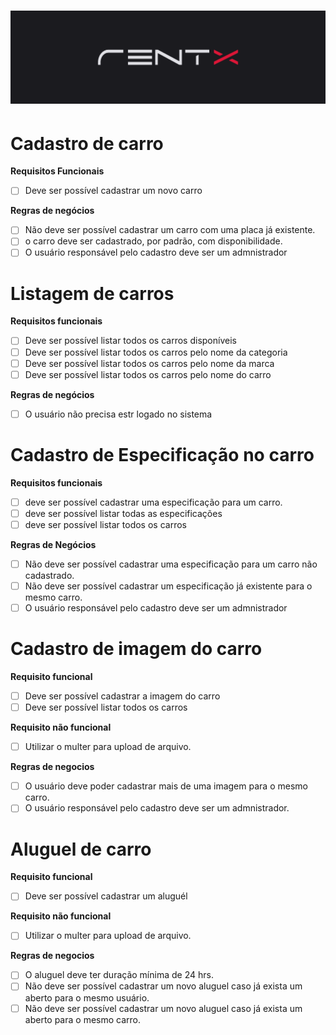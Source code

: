<h1 align="center">
  <img alt="" title="" src="github/logo.png">
</h1>

# Cadastro de carro

**Requisitos Funcionais**

- [ ] Deve ser possível cadastrar um novo carro


**Regras  de negócios**

- [ ] Não deve ser possível cadastrar um carro com uma placa já existente.
- [ ] o carro deve ser cadastrado, por padrão, com disponibilidade.
- [ ] O usuário responsável pelo cadastro deve ser um admnistrador

# Listagem de carros 

**Requisitos funcionais**

- [ ] Deve ser possível listar todos os carros disponíveis 
- [ ] Deve ser possível listar todos os carros pelo nome da categoria
- [ ] Deve ser possível listar todos os carros pelo nome da marca
- [ ] Deve ser possível listar todos os carros pelo nome do carro

**Regras  de negócios**

- [ ] O usuário não precisa estr logado no sistema

# Cadastro de Especificação no carro

**Requisitos funcionais**

- [ ] deve ser possível cadastrar uma especificação para um carro.
- [ ] deve ser possível listar todas as especificações
- [ ] deve ser possível listar todos os carros

**Regras de Negócios**

- [ ] Não deve ser possível cadastrar uma especificação para um carro  não cadastrado.
- [ ] Não deve ser possível cadastrar um especificação já existente para o mesmo carro.
- [ ] O usuário responsável pelo cadastro deve ser um admnistrador

# Cadastro de imagem do carro

**Requisito funcional**
- [ ] Deve ser possível cadastrar a imagem do carro 
- [ ] Deve ser possível listar todos os carros 

**Requisito não funcional**

- [ ] Utilizar o multer para upload de arquivo.

**Regras de negocios**

- [ ] O usuário deve poder cadastrar mais de uma imagem para o mesmo carro.
- [ ] O usuário responsável pelo cadastro deve ser um admnistrador.

# Aluguel de carro

**Requisito funcional**
- [ ] Deve ser possível cadastrar um aluguél

**Requisito não funcional**

- [ ] Utilizar o multer para upload de arquivo.

**Regras de negocios**

- [ ] O aluguel deve ter duração mínima de 24 hrs.
- [ ] Não deve ser possível cadastrar um novo aluguel caso já exista um aberto para o mesmo usuário.
- [ ] Não deve ser possível cadastrar um novo aluguel caso já exista um aberto para o mesmo carro.